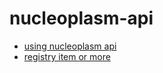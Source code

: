 # nucleoplasm-api
- [using nucleoplasm api](nucleoplasm-api/cn/using_nucleoplasm_api.md)
- [registry item or more](nucleoplasm-api/cn/registry.md)